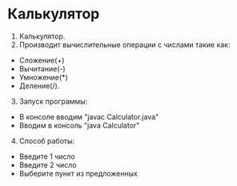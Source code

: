 # Калькулятор

1. Калькулятор.
2. Производит вычислительные операции с числами такие как:
* Сложение(+)
* Вычитание(-)
* Умножение(*)
* Деление(/). 
3. Запуск программы:
- В консоле вводим "javac Calculator.java"
- Вводим в консоль "java Calculator"
4. Способ работы:
- Введите 1 число
- Введите 2 число
- Выберите пункт из предложенных
